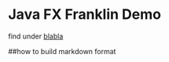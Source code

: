 # Java FX Franklin Demo

find under
[blabla](https://github.com/1-Matrix/TestFX.git)

##how to build
markdown format